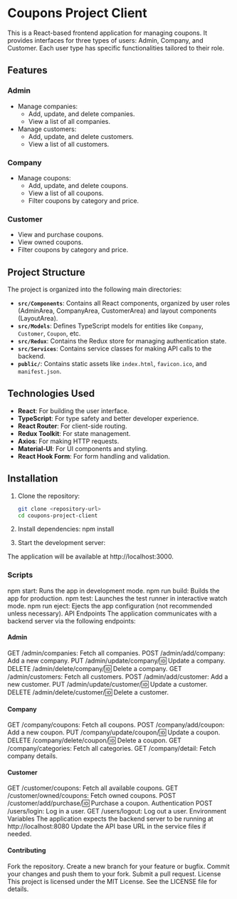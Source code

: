 # Coupons Project Client

This is a React-based frontend application for managing coupons. It provides interfaces for three types of users: Admin, Company, and Customer. Each user type has specific functionalities tailored to their role.

## Features

### Admin
- Manage companies:
  - Add, update, and delete companies.
  - View a list of all companies.
- Manage customers:
  - Add, update, and delete customers.
  - View a list of all customers.

### Company
- Manage coupons:
  - Add, update, and delete coupons.
  - View a list of all coupons.
  - Filter coupons by category and price.

### Customer
- View and purchase coupons.
- View owned coupons.
- Filter coupons by category and price.

## Project Structure

The project is organized into the following main directories:

- **`src/Components`**: Contains all React components, organized by user roles (AdminArea, CompanyArea, CustomerArea) and layout components (LayoutArea).
- **`src/Models`**: Defines TypeScript models for entities like `Company`, `Customer`, `Coupon`, etc.
- **`src/Redux`**: Contains the Redux store for managing authentication state.
- **`src/Services`**: Contains service classes for making API calls to the backend.
- **`public/`**: Contains static assets like `index.html`, `favicon.ico`, and `manifest.json`.

## Technologies Used

- **React**: For building the user interface.
- **TypeScript**: For type safety and better developer experience.
- **React Router**: For client-side routing.
- **Redux Toolkit**: For state management.
- **Axios**: For making HTTP requests.
- **Material-UI**: For UI components and styling.
- **React Hook Form**: For form handling and validation.

## Installation

1. Clone the repository:
   ```bash
   git clone <repository-url>
   cd coupons-project-client

2. Install dependencies:
    npm install

3. Start the development server:

The application will be available at http://localhost:3000.

### Scripts
npm start: Runs the app in development mode.
npm run build: Builds the app for production.
npm test: Launches the test runner in interactive watch mode.
npm run eject: Ejects the app configuration (not recommended unless necessary).
API Endpoints
The application communicates with a backend server via the following endpoints:

#### Admin
GET /admin/companies: Fetch all companies.
POST /admin/add/company: Add a new company.
PUT /admin/update/company/:id: Update a company.
DELETE /admin/delete/company/:id: Delete a company.
GET /admin/customers: Fetch all customers.
POST /admin/add/customer: Add a new customer.
PUT /admin/update/customer/:id: Update a customer.
DELETE /admin/delete/customer/:id: Delete a customer.
#### Company
GET /company/coupons: Fetch all coupons.
POST /company/add/coupon: Add a new coupon.
PUT /company/update/coupon/:id: Update a coupon.
DELETE /company/delete/coupon/:id: Delete a coupon.
GET /company/categories: Fetch all categories.
GET /company/detail: Fetch company details.
#### Customer
GET /customer/coupons: Fetch all available coupons.
GET /customer/owned/coupons: Fetch owned coupons.
POST /customer/add/purchase/:id: Purchase a coupon.
Authentication
POST /users/login: Log in a user.
GET /users/logout: Log out a user.
Environment Variables
The application expects the backend server to be running at http://localhost:8080
Update the API base URL in the service files if needed.

#### Contributing
Fork the repository.
Create a new branch for your feature or bugfix.
Commit your changes and push them to your fork.
Submit a pull request.
License
This project is licensed under the MIT License. See the LICENSE file for details.